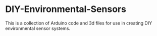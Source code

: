 # DIY-Environmental-Sensors
This is a collection of Arduino code and 3d files for use in creating DIY environmental sensor systems. 
